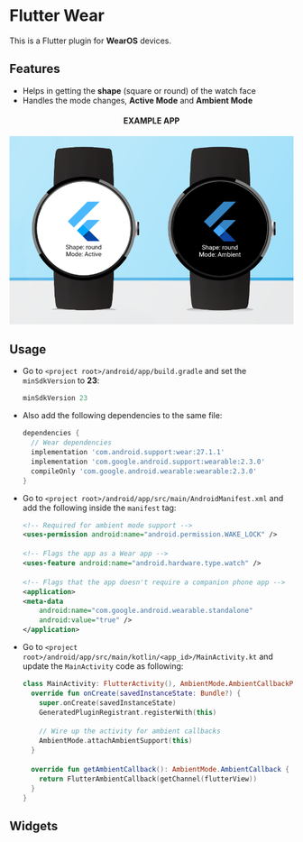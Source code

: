 # Flutter Wear

This is a Flutter plugin for **WearOS** devices. 

## Features

* Helps in getting the **shape** (square or round) of the watch face
* Handles the mode changes, **Active Mode** and **Ambient Mode**

<h4 align="center">EXAMPLE APP</h4>

<p align="center">
  <img src="https://github.com/sbis04/flutter_wear/raw/master/screenshots/wear_example.png" alt="Flutter Wear"/>
</p>

## Usage

* Go to `<project root>/android/app/build.gradle` and set the `minSdkVersion` to **23**:

   ```gradle
   minSdkVersion 23
   ```

* Also add the following dependencies to the same file:
  ```gradle
  dependencies {
    // Wear dependencies
    implementation 'com.android.support:wear:27.1.1'
    implementation 'com.google.android.support:wearable:2.3.0'
    compileOnly 'com.google.android.wearable:wearable:2.3.0'
  }
  ```

* Go to `<project root>/android/app/src/main/AndroidManifest.xml` and add the following inside the `manifest` tag:
  ```xml
  <!-- Required for ambient mode support -->
  <uses-permission android:name="android.permission.WAKE_LOCK" />
  
  <!-- Flags the app as a Wear app -->
  <uses-feature android:name="android.hardware.type.watch" />
  
  <!-- Flags that the app doesn't require a companion phone app -->
  <application>
  <meta-data
      android:name="com.google.android.wearable.standalone"
      android:value="true" />
  </application>
  ```

* Go to `<project root>/android/app/src/main/kotlin/<app_id>/MainActivity.kt` and update the `MainActivity` code as following:
  ```kotlin
  class MainActivity: FlutterActivity(), AmbientMode.AmbientCallbackProvider {
    override fun onCreate(savedInstanceState: Bundle?) {
      super.onCreate(savedInstanceState)
      GeneratedPluginRegistrant.registerWith(this)
  
      // Wire up the activity for ambient callbacks
      AmbientMode.attachAmbientSupport(this)
    }
  
    override fun getAmbientCallback(): AmbientMode.AmbientCallback {
      return FlutterAmbientCallback(getChannel(flutterView))
    }
  }
  ```

## Widgets


